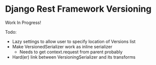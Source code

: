 # Django Rest Framework Versioning
Work In Progress! 

Todo: 
- Lazy settings to allow user to specify location of Versions list
- Make VersionedSerializer work as inline serializer 
  - Needs to get context.request from parent probably
- Hard(er) link between VersioningSerializer and its transforms